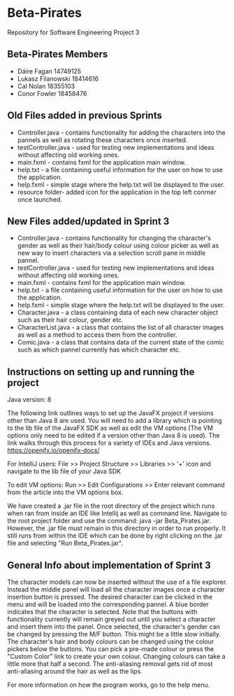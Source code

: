 # Beta-Pirates
Repository for Software Engineering Project 3

## Beta-Pirates Members
- Dáire Fagan 14749125
- Lukasz Filanowski 18414616
- Cal Nolan 18355103
- Conor Fowler 18458476

## Old Files added in previous Sprints
- Controller.java - contains functionality for adding the characters into the pannels as well as rotating these characters once inserted.
- testController.java - used for testing new implementations and ideas without affecting old working ones. 
- main.fxml - contains fxml for the application main window.
- help.txt - a file containing useful information for the user on how to use the application.
- help.fxml - simple stage where the help.txt will be displayed to the user.
- resource folder- added icon for the application in the top left conrner once launched.


## New Files added/updated in Sprint 3
- Controller.java - contains functionality for changing the character's gender as well as their hair/body colour using colour picker as well as new way to insert
  characters via a selection scroll pane in middle pannel. 
- testController.java - used for testing new implementations and ideas without affecting old working ones. 
- main.fxml - contains fxml for the application main window.
- help.txt - a file containing useful information for the user on how to use the application.
- help.fxml - simple stage where the help.txt will be displayed to the user.
- Character.java - a class containing data of each new character object such as their hair colour, gender etc.
- CharacterList.java - a class that contains the list of all character images as well as a method to access them from the controller.
- Comic.java - a class that contains data of the current state of the comic such as which pannel currently has which character etc.  

## Instructions on setting up and running the project
Java version: 8

The following link outlines ways to set up the JavaFX project if versions other than Java 8 are used. You will need to add a library which is pointing to the lib file of the JavaFX SDK as well as edit the VM options (The VM options only need to be edited if a version other than Java 8 is used). The link walks through this process for a variety of IDEs and Java versions.
https://openjfx.io/openjfx-docs/

For IntelliJ users: File >> Project Structure >> Libraries >> '+' icon and navigate to the lib file of your Java SDK

To edit VM options: Run >> Edit Configurations >> Enter relevant command from the article into the VM options box.

We have created a .jar file in the root directory of the project which runs when ran from inside an IDE like Intellij as well as command line. Navigate to the root project folder and use the command: java -jar Beta_Pirates.jar. However, the .jar file must remain in this directory in order to run properly. It still runs from within the IDE which can be done by right clicking on the .jar file and selecting "Run Beta_Pirates.jar".

## General Info about implementation of Sprint 3

The character models can now be inserted without the use of a file explorer. Instead the middle panel will load all the character images once a character insertion button
is pressed. The desired character can be clicked in the menu and will be loaded into the corresponding pannel. A blue border indicates that the character is selected. Note that 
the buttons with functionality currently will remain greyed out until you select a character and insert them into the panel. Once selected, the character's gender can be changed 
by pressing the M/F button. This might be a little slow initially. The character's hair and body colours can be changed using the colour pickers below the buttons. You can pick 
a pre-made colour or press the "Custom Color" link to create your own colour. Changing colours can take a little more that half a second. The anti-aliasing removal gets rid of most anti-aliasing around the hair as well as the lips. 

For more information on how the program works, go to the help menu. 

